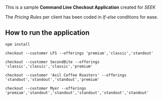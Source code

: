 This is a sample **Command Line Checkout Application** created for _SEEK_

The _Pricing Rules_ per client has been coded in _If-else_ conditions for ease.

## How to run the application

`npm install`

`checkout --customer LFS --offerings 'premium','classic','standout'`

`checkout --customer SecondBite --offerings 'classic','classic','classic','premium'`

`checkout --customer 'Axil Coffee Roasters' --offerings 'standout','standout','standout','premium'`

`checkout --customer Myer --offerings 'premium','standout','standout','standout','standout','standout'`

